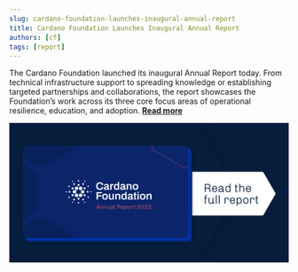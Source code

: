 ```yaml
---
slug: cardano-foundation-launches-inaugural-annual-report
title: Cardano Foundation Launches Inaugural Annual Report
authors: [cf]
tags: [report]
---
```


The Cardano Foundation launched its inaugural Annual Report today. From technical infrastructure support to spreading knowledge or establishing targeted partnerships and collaborations, the report showcases the Foundation’s work across its three core focus areas of operational resilience, education, and adoption. [**Read more**](https://cardanofoundation.org/en/news/cardano-foundation-launches-inaugural-annual-report/)

![Annual Report 2022](./banner.png)